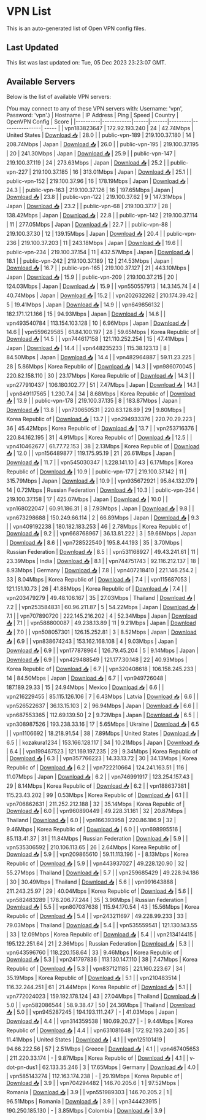 # VPN List

This is an auto-generated list of Open VPN config files.

## Last Updated

This list was last updated on: Tue, 05 Dec 2023 23:23:07 GMT.

## Available Servers

Below is the list of available VPN servers:

(You may connect to any of these VPN servers with: Username: 'vpn', Password: 'vpn'.)
| Hostname | IP Address | Ping | Speed | Country | OpenVPN Config | Score |
|----------|------------|------|-------|---------|----------------| ----- |
| vpn183823647 | 172.92.193.240 | 24 | 42.74Mbps | United States | [Download 📥](./configs/server_0_US.ovpn) | 28.0 |
| public-vpn-189 | 219.100.37.180 | 14 | 208.74Mbps | Japan | [Download 📥](./configs/server_1_JP.ovpn) | 26.0 |
| public-vpn-195 | 219.100.37.195 | 20 | 241.30Mbps | Japan | [Download 📥](./configs/server_2_JP.ovpn) | 25.9 |
| public-vpn-147 | 219.100.37.119 | 24 | 273.63Mbps | Japan | [Download 📥](./configs/server_3_JP.ovpn) | 25.2 |
| public-vpn-227 | 219.100.37.185 | 16 | 313.01Mbps | Japan | [Download 📥](./configs/server_4_JP.ovpn) | 25.1 |
| public-vpn-152 | 219.100.37.96 | 16 | 178.19Mbps | Japan | [Download 📥](./configs/server_5_JP.ovpn) | 24.3 |
| public-vpn-163 | 219.100.37.126 | 16 | 197.65Mbps | Japan | [Download 📥](./configs/server_6_JP.ovpn) | 23.8 |
| public-vpn-122 | 219.100.37.62 | 9 | 147.31Mbps | Japan | [Download 📥](./configs/server_7_JP.ovpn) | 23.2 |
| public-vpn-68 | 219.100.37.17 | 28 | 138.42Mbps | Japan | [Download 📥](./configs/server_8_JP.ovpn) | 22.8 |
| public-vpn-142 | 219.100.37.114 | 11 | 277.05Mbps | Japan | [Download 📥](./configs/server_9_JP.ovpn) | 22.7 |
| public-vpn-88 | 219.100.37.30 | 12 | 139.15Mbps | Japan | [Download 📥](./configs/server_10_JP.ovpn) | 20.4 |
| public-vpn-236 | 219.100.37.203 | 11 | 243.18Mbps | Japan | [Download 📥](./configs/server_11_JP.ovpn) | 19.6 |
| public-vpn-234 | 219.100.37.154 | 11 | 432.57Mbps | Japan | [Download 📥](./configs/server_12_JP.ovpn) | 18.1 |
| public-vpn-242 | 219.100.37.189 | 12 | 214.53Mbps | Japan | [Download 📥](./configs/server_13_JP.ovpn) | 16.7 |
| public-vpn-165 | 219.100.37.127 | 21 | 443.10Mbps | Japan | [Download 📥](./configs/server_14_JP.ovpn) | 15.9 |
| public-vpn-209 | 219.100.37.215 | 20 | 124.03Mbps | Japan | [Download 📥](./configs/server_15_JP.ovpn) | 15.9 |
| vpn550557913 | 14.3.145.74 | 4 | 40.74Mbps | Japan | [Download 📥](./configs/server_16_JP.ovpn) | 15.2 |
| vpn202632262 | 210.174.39.42 | 5 | 19.41Mbps | Japan | [Download 📥](./configs/server_17_JP.ovpn) | 14.9 |
| vpn649856132 | 182.171.121.166 | 15 | 94.93Mbps | Japan | [Download 📥](./configs/server_18_JP.ovpn) | 14.6 |
| vpn493540784 | 113.154.103.128 | 10 | 6.96Mbps | Japan | [Download 📥](./configs/server_19_JP.ovpn) | 14.6 |
| vpn559629585 | 61.84.100.197 | 28 | 59.65Mbps | Korea Republic of | [Download 📥](./configs/server_20_KR.ovpn) | 14.5 |
| vpn744617158 | 121.110.252.254 | 15 | 47.41Mbps | Japan | [Download 📥](./configs/server_21_JP.ovpn) | 14.4 |
| vpn448235233 | 115.38.123.13 | 8 | 84.50Mbps | Japan | [Download 📥](./configs/server_22_JP.ovpn) | 14.4 |
| vpn482964887 | 59.11.23.225 | 28 | 5.86Mbps | Korea Republic of | [Download 📥](./configs/server_23_KR.ovpn) | 14.3 |
| vpn986070045 | 220.82.158.110 | 30 | 23.17Mbps | Korea Republic of | [Download 📥](./configs/server_24_KR.ovpn) | 14.3 |
| vpn277910437 | 106.180.102.77 | 51 | 7.47Mbps | Japan | [Download 📥](./configs/server_25_JP.ovpn) | 14.1 |
| vpn849117565 | 1.230.7.4 | 34 | 8.68Mbps | Korea Republic of | [Download 📥](./configs/server_26_KR.ovpn) | 13.9 |
| public-vpn-178 | 219.100.37.135 | 8 | 183.87Mbps | Japan | [Download 📥](./configs/server_27_JP.ovpn) | 13.8 |
| vpn730650531 | 220.83.128.89 | 29 | 9.80Mbps | Korea Republic of | [Download 📥](./configs/server_28_KR.ovpn) | 13.7 |
| vpn294933376 | 220.70.29.223 | 36 | 45.42Mbps | Korea Republic of | [Download 📥](./configs/server_29_KR.ovpn) | 13.7 |
| vpn253716376 | 220.84.162.195 | 31 | 4.91Mbps | Korea Republic of | [Download 📥](./configs/server_30_KR.ovpn) | 12.5 |
| vpn410462677 | 61.77.72.153 | 38 | 2.13Mbps | Korea Republic of | [Download 📥](./configs/server_31_KR.ovpn) | 12.0 |
| vpn156489877 | 119.175.95.19 | 21 | 26.61Mbps | Japan | [Download 📥](./configs/server_32_JP.ovpn) | 11.7 |
| vpn545030347 | 1.228.141.10 | 43 | 6.17Mbps | Korea Republic of | [Download 📥](./configs/server_33_KR.ovpn) | 10.9 |
| public-vpn-177 | 219.100.37.142 | 11 | 315.79Mbps | Japan | [Download 📥](./configs/server_34_JP.ovpn) | 10.9 |
| vpn935672921 | 95.84.132.179 | 14 | 0.72Mbps | Russian Federation | [Download 📥](./configs/server_35_RU.ovpn) | 10.3 |
| public-vpn-254 | 219.100.37.158 | 17 | 425.07Mbps | Japan | [Download 📥](./configs/server_36_JP.ovpn) | 10.0 |
| vpn168022047 | 60.91.186.31 | 8 | 7.93Mbps | Japan | [Download 📥](./configs/server_37_JP.ovpn) | 9.8 |
| vpn673298688 | 150.249.66.114 | 2 | 66.89Mbps | Japan | [Download 📥](./configs/server_38_JP.ovpn) | 9.3 |
| vpn409192238 | 180.182.183.253 | 46 | 2.78Mbps | Korea Republic of | [Download 📥](./configs/server_39_KR.ovpn) | 9.2 |
| vpn668768967 | 36.13.81.222 | 3 | 59.66Mbps | Japan | [Download 📥](./configs/server_40_JP.ovpn) | 8.6 |
| vpn728522540 | 195.8.44.193 | 35 | 3.70Mbps | Russian Federation | [Download 📥](./configs/server_41_RU.ovpn) | 8.5 |
| vpn531168927 | 49.43.241.61 | 11 | 23.39Mbps | India | [Download 📥](./configs/server_42_IN.ovpn) | 8.1 |
| vpn744751743 | 92.116.212.137 | 18 | 8.93Mbps | Germany | [Download 📥](./configs/server_43_DE.ovpn) | 7.8 |
| vpn407218410 | 221.146.254.2 | 33 | 8.04Mbps | Korea Republic of | [Download 📥](./configs/server_44_KR.ovpn) | 7.4 |
| vpn115687053 | 121.151.10.73 | 26 | 41.88Mbps | Korea Republic of | [Download 📥](./configs/server_45_KR.ovpn) | 7.4 |
| vpn203479279 | 49.48.106.167 | 35 | 27.03Mbps | Thailand | [Download 📥](./configs/server_46_TH.ovpn) | 7.2 |
| vpn253584831 | 60.96.211.87 | 5 | 54.22Mbps | Japan | [Download 📥](./configs/server_47_JP.ovpn) | 7.1 |
| vpn707890720 | 222.145.216.202 | 4 | 52.34Mbps | Japan | [Download 📥](./configs/server_48_JP.ovpn) | 7.1 |
| vpn588800087 | 49.238.13.89 | 11 | 9.21Mbps | Japan | [Download 📥](./configs/server_49_JP.ovpn) | 7.0 |
| vpn508057301 | 126.15.252.81 | 3 | 8.52Mbps | Japan | [Download 📥](./configs/server_50_JP.ovpn) | 6.9 |
| vpn838674243 | 153.162.168.108 | 4 | 9.03Mbps | Japan | [Download 📥](./configs/server_51_JP.ovpn) | 6.9 |
| vpn177878964 | 126.79.45.204 | 5 | 9.14Mbps | Japan | [Download 📥](./configs/server_52_JP.ovpn) | 6.9 |
| vpn429488549 | 121.177.30.148 | 22 | 40.93Mbps | Korea Republic of | [Download 📥](./configs/server_53_KR.ovpn) | 6.7 |
| vpn320408618 | 106.158.245.233 | 14 | 84.50Mbps | Japan | [Download 📥](./configs/server_54_JP.ovpn) | 6.7 |
| vpn949726048 | 187.189.29.33 | 15 | 24.94Mbps | Mexico | [Download 📥](./configs/server_55_MX.ovpn) | 6.6 |
| vpn216229455 | 85.115.126.106 | 7 | 6.43Mbps | Latvia | [Download 📥](./configs/server_56_LV.ovpn) | 6.6 |
| vpn526522637 | 36.13.15.103 | 2 | 96.94Mbps | Japan | [Download 📥](./configs/server_57_JP.ovpn) | 6.6 |
| vpn687553365 | 112.69.139.50 | 2 | 9.72Mbps | Japan | [Download 📥](./configs/server_58_JP.ovpn) | 6.5 |
| vpn308987526 | 193.238.33.16 | 17 | 5.65Mbps | Ukraine | [Download 📥](./configs/server_59_UA.ovpn) | 6.5 |
| vpn1106692 | 18.218.91.54 | 38 | 7.89Mbps | United States | [Download 📥](./configs/server_60_US.ovpn) | 6.5 |
| kozakura1234 | 153.166.128.117 | 34 | 10.21Mbps | Japan | [Download 📥](./configs/server_61_JP.ovpn) | 6.4 |
| vpn199467523 | 121.169.197.235 | 29 | 9.34Mbps | Korea Republic of | [Download 📥](./configs/server_62_KR.ovpn) | 6.3 |
| vpn357766223 | 14.33.13.72 | 30 | 34.13Mbps | Korea Republic of | [Download 📥](./configs/server_63_KR.ovpn) | 6.2 |
| vpn722210664 | 124.241.163.51 | 116 | 11.07Mbps | Japan | [Download 📥](./configs/server_64_JP.ovpn) | 6.2 |
| vpn746991917 | 123.254.157.43 | 29 | 8.14Mbps | Korea Republic of | [Download 📥](./configs/server_65_KR.ovpn) | 6.2 |
| vpn188637381 | 115.23.43.202 | 99 | 0.53Mbps | Korea Republic of | [Download 📥](./configs/server_66_KR.ovpn) | 6.1 |
| vpn706862631 | 211.252.212.188 | 32 | 35.14Mbps | Korea Republic of | [Download 📥](./configs/server_67_KR.ovpn) | 6.0 |
| vpn960890449 | 49.228.31.161 | 32 | 20.87Mbps | Thailand | [Download 📥](./configs/server_68_TH.ovpn) | 6.0 |
| vpn166393958 | 220.86.186.9 | 32 | 9.46Mbps | Korea Republic of | [Download 📥](./configs/server_69_KR.ovpn) | 6.0 |
| vpn698995516 | 85.113.41.37 | 31 | 11.84Mbps | Russian Federation | [Download 📥](./configs/server_70_RU.ovpn) | 5.9 |
| vpn535306592 | 210.106.113.65 | 26 | 2.64Mbps | Korea Republic of | [Download 📥](./configs/server_71_KR.ovpn) | 5.9 |
| vpn209865610 | 59.11.113.196 | - | 8.13Mbps | Korea Republic of | [Download 📥](./configs/server_72_KR.ovpn) | 5.9 |
| vpn443937027 | 49.228.120.90 | 32 | 55.27Mbps | Thailand | [Download 📥](./configs/server_73_TH.ovpn) | 5.7 |
| vpn259685429 | 49.228.94.186 | 30 | 30.49Mbps | Thailand | [Download 📥](./configs/server_74_TH.ovpn) | 5.6 |
| vpn991643888 | 211.243.25.97 | 29 | 40.04Mbps | Korea Republic of | [Download 📥](./configs/server_75_KR.ovpn) | 5.6 |
| vpn582483289 | 178.206.77.244 | 35 | 3.96Mbps | Russian Federation | [Download 📥](./configs/server_76_RU.ovpn) | 5.5 |
| vpn807037638 | 115.94.170.54 | 43 | 15.56Mbps | Korea Republic of | [Download 📥](./configs/server_77_KR.ovpn) | 5.4 |
| vpn243211697 | 49.228.99.233 | 33 | 79.03Mbps | Thailand | [Download 📥](./configs/server_78_TH.ovpn) | 5.4 |
| vpn535559541 | 121.130.143.55 | 33 | 12.09Mbps | Korea Republic of | [Download 📥](./configs/server_79_KR.ovpn) | 5.4 |
| vpn213414415 | 195.122.251.64 | 21 | 2.36Mbps | Russian Federation | [Download 📥](./configs/server_80_RU.ovpn) | 5.3 |
| vpn643596760 | 118.220.158.64 | 33 | 9.46Mbps | Korea Republic of | [Download 📥](./configs/server_81_KR.ovpn) | 5.3 |
| vpn241797836 | 113.130.147.110 | 38 | 7.47Mbps | Korea Republic of | [Download 📥](./configs/server_82_KR.ovpn) | 5.3 |
| vpn837121185 | 221.160.223.67 | 34 | 35.19Mbps | Korea Republic of | [Download 📥](./configs/server_83_KR.ovpn) | 5.1 |
| vpn210483514 | 116.32.244.251 | 61 | 21.44Mbps | Korea Republic of | [Download 📥](./configs/server_84_KR.ovpn) | 5.1 |
| vpn772024023 | 159.192.178.124 | 43 | 27.04Mbps | Thailand | [Download 📥](./configs/server_85_TH.ovpn) | 5.0 |
| vpn582086544 | 58.9.38.47 | 50 | 24.36Mbps | Thailand | [Download 📥](./configs/server_86_TH.ovpn) | 5.0 |
| vpn945287245 | 194.193.111.247 | - | 41.03Mbps | Japan | [Download 📥](./configs/server_87_JP.ovpn) | 4.4 |
| vpn314359538 | 180.69.20.27 | - | 9.44Mbps | Korea Republic of | [Download 📥](./configs/server_88_KR.ovpn) | 4.4 |
| vpn631081648 | 172.92.193.240 | 35 | 11.41Mbps | United States | [Download 📥](./configs/server_89_US.ovpn) | 4.1 |
| vpn125101419 | 94.66.222.56 | 57 | 2.51Mbps | Greece | [Download 📥](./configs/server_90_GR.ovpn) | 4.1 |
| vpn467405653 | 211.220.33.174 | - | 9.87Mbps | Korea Republic of | [Download 📥](./configs/server_91_KR.ovpn) | 4.1 |
| v-dot-pn-dus1 | 62.133.35.246 | 3 | 17.65Mbps | Germany | [Download 📥](./configs/server_92_DE.ovpn) | 4.0 |
| vpn585143274 | 112.163.174.238 | - | 29.19Mbps | Korea Republic of | [Download 📥](./configs/server_93_KR.ovpn) | 3.9 |
| vpn704294482 | 146.70.205.6 | 1 | 97.52Mbps | Romania | [Download 📥](./configs/server_94_RO.ovpn) | 3.9 |
| vpn551989303 | 146.70.205.2 | 1 | 96.51Mbps | Romania | [Download 📥](./configs/server_95_RO.ovpn) | 3.9 |
| vpn344423915 | 190.250.185.130 | - | 3.85Mbps | Colombia | [Download 📥](./configs/server_96_CO.ovpn) | 3.9 |
